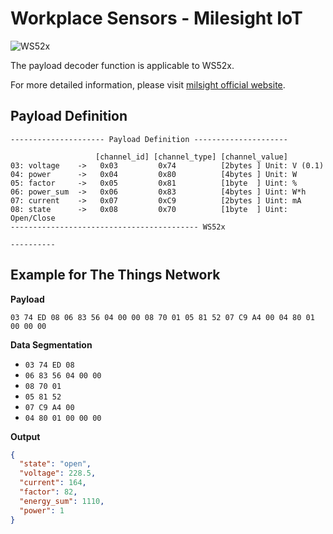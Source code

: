 # Workplace Sensors - Milesight IoT

![WS52x](WS52x.png)

The payload decoder function is applicable to WS52x.

For more detailed information, please visit [milsight official website](https://wwww.milesight-iot.com).

## Payload Definition

```
--------------------- Payload Definition ---------------------

                   [channel_id] [channel_type] [channel_value]
03: voltage    ->   0x03         0x74          [2bytes ] Unit: V (0.1)
04: power      ->   0x04         0x80          [4bytes ] Unit: W
05: factor     ->   0x05         0x81          [1byte  ] Uint: %
06: power_sum  ->   0x06         0x83          [4bytes ] Uint: W*h
07: current    ->   0x07         0xC9          [2bytes ] Uint: mA
08: state      ->   0x08         0x70          [1byte  ] Uint: Open/Close
------------------------------------------ WS52x

----------

```

## Example for The Things Network

**Payload**

```
03 74 ED 08 06 83 56 04 00 00 08 70 01 05 81 52 07 C9 A4 00 04 80 01 00 00 00
```

**Data Segmentation**

- `03 74 ED 08`
- `06 83 56 04 00 00`
- `08 70 01 `
- `05 81 52`
- `07 C9 A4 00`
- `04 80 01 00 00 00`

**Output**

```json
{
  "state": "open",
  "voltage": 228.5,
  "current": 164,
  "factor": 82,
  "energy_sum": 1110,
  "power": 1
}
```
